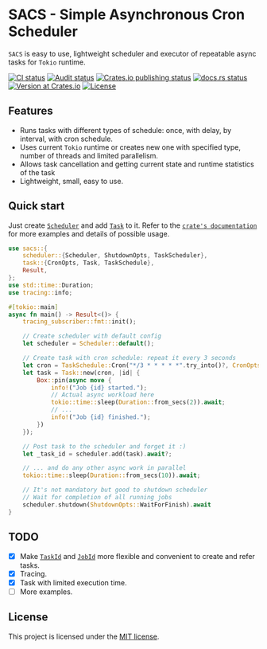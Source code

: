 # **SACS** - Simple Asynchronous Cron Scheduler

`SACS` is easy to use, lightweight scheduler and executor of repeatable async tasks for `Tokio` runtime.

<p>
<a href="https://github.com/alex-karpenko/sacs/actions/workflows/ci.yaml" rel="nofollow"><img src="https://img.shields.io/github/actions/workflow/status/alex-karpenko/sacs/ci.yaml?label=ci" alt="CI status"></a>
<a href="https://github.com/alex-karpenko/sacs/actions/workflows/audit.yaml" rel="nofollow"><img src="https://img.shields.io/github/actions/workflow/status/alex-karpenko/sacs/audit.yaml?label=audit" alt="Audit status"></a>
<a href="https://github.com/alex-karpenko/sacs/actions/workflows/publish.yaml" rel="nofollow"><img src="https://img.shields.io/github/actions/workflow/status/alex-karpenko/sacs/publish.yaml?label=publish" alt="Crates.io publishing status"></a>
<a href="https://docs.rs/sacs" rel="nofollow"><img src="https://img.shields.io/docsrs/sacs" alt="docs.rs status"></a>
<a href="https://crates.io/crates/sacs" rel="nofollow"><img src="https://img.shields.io/crates/v/sacs" alt="Version at Crates.io"></a>
<a href="https://github.com/alex-karpenko/sacs/blob/HEAD/LICENSE" rel="nofollow"><img src="https://img.shields.io/crates/l/sacs" alt="License"></a>
</p>
<!-- <a href="https://crates.io/crates/sacs" rel="nofollow"><img alt="Crates.io MSRV" src="https://img.shields.io/crates/msrv/sacs"></a> -->

## Features

- Runs tasks with different types of schedule: once, with delay, by interval, with cron schedule.
- Uses current `Tokio` runtime or creates new one with specified type, number of threads and limited parallelism.
- Allows task cancellation and getting current state and runtime statistics of the task
- Lightweight, small, easy to use.

## Quick start

Just create [`Scheduler`](https://docs.rs/sacs/latest/sacs/scheduler/struct.Scheduler.html) and
add [`Task`](https://docs.rs/sacs/latest/sacs/task/struct.Task.html) to it.
Refer to the [`crate's documentation`](https://docs.rs/sacs/latest/sacs/) for more examples and details of possible usage.

```rust
use sacs::{
    scheduler::{Scheduler, ShutdownOpts, TaskScheduler},
    task::{CronOpts, Task, TaskSchedule},
    Result,
};
use std::time::Duration;
use tracing::info;

#[tokio::main]
async fn main() -> Result<()> {
    tracing_subscriber::fmt::init();

    // Create scheduler with default config
    let scheduler = Scheduler::default();

    // Create task with cron schedule: repeat it every 3 seconds
    let cron = TaskSchedule::Cron("*/3 * * * * *".try_into()?, CronOpts::default());
    let task = Task::new(cron, |id| {
        Box::pin(async move {
            info!("Job {id} started.");
            // Actual async workload here
            tokio::time::sleep(Duration::from_secs(2)).await;
            // ...
            info!("Job {id} finished.");
        })
    });

    // Post task to the scheduler and forget it :)
    let _task_id = scheduler.add(task).await?;

    // ... and do any other async work in parallel
    tokio::time::sleep(Duration::from_secs(10)).await;

    // It's not mandatory but good to shutdown scheduler
    // Wait for completion of all running jobs
    scheduler.shutdown(ShutdownOpts::WaitForFinish).await
}
```

## TODO

- [x] Make [`TaskId`](https://docs.rs/sacs/latest/sacs/task/struct.TaskId.html) and
[`JobId`](https://docs.rs/sacs/latest/sacs/job/struct.JobId.html) more flexible and
convenient to create and refer tasks.
- [x] Tracing.
- [x] Task with limited execution time.
- [ ] More examples.

## License

This project is licensed under the [MIT license](LICENSE).
